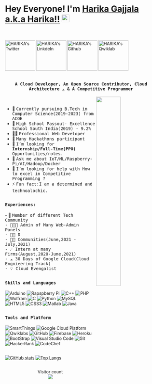 # Hey Everyone! I'm [Harika Gajjala a.k.a Harika!!](https://github.com/harika551) <img src="https://github.com/harika551/harika551/blob/main/Hi.gif" width="25px">
<br><br>
<a href="https://twitter.com/GajjalaHarika1">
  <img align="left" alt="HARIKA's Twitter" width="100px" src="https://img.shields.io/badge/Twitter-1DA1F2?style=for-the-badge&logo=Twitter&logoColor=white" />
</a>
<a href="https://www.linkedin.com/in/gajjala-harika-a9a7941a9">
  <img align="left" alt="HARIKA's LinkdeIn" width="100px" src="https://img.shields.io/badge/Linkedin-0A66C2?style=for-the-badge&logo=Linkedin&logoColor=white" />
</a>
<a href="https://github.com/harika551">
  <img align="left" alt="HARIKA's Github" width="100px" src="https://img.shields.io/badge/Github-181717?style=for-the-badge&logo=Github&logoColor=white" />
</a>
<a href="https://google.qwiklabs.com/public_profiles/e0ef0056-283c-46fe-989e-98da08cb2aac">
  <img align="left" alt="HARIKA's Qwiklab" width="100px" src="https://img.shields.io/badge/Qwiklabs-F5CD0E?style=for-the-badge&logo=Qwiklabs&logoColor=black" />
</a>
<br><br>

<br>
<br>
<br>
<br>
<p align="center"><h4 align="center"><samp> A Cloud Developer, An Open Source Contributor, Cloud Architecture ☁  & A Competitive Programmer </samp></h4></p>

<div>
<img align="right" src="https://github.com/harika551/harika551/blob/main/terminal.jpg" width="40%"/>
  <br>

- 👷 <samp>Currently pursuing B.Tech in Computer Science(2019-2023) from ACOE
- 🔭 <samp>High School Passout- Excellence School South India(2019) - 9.2%
- ✍🏻 <samp>Professional Web Developer
- 🥇 <samp>Many Hackathons participant 
- 💼 <samp>I’m looking for **Internship/Full-Time(PPO)** Opportunities/roles.
- 💬 <samp>Ask me about IoT/ML/Raspberry-Pi/AI/Hadoop/Docker
- 🤔 <samp>I’m looking for help with How to excel in Competitive Programming ?
- ⚡ <samp>Fun fact:I am a determined and technoalochic.
</div>

##

<div>
<h4><b><samp>Experiences:</samp></b></h4>
- 👷 <samp>Member of different Tech Community<br>
- 👨🏾‍💻 <samp>Admin of Many Web-Admin Panels<br>
- 🕵🏻 <samp>D<br>
- 🐱‍💻 <samp>Communities(June,2021 - July,2021)<br>
- ☄️ <samp>Intern at many Firms(August,2020-June,2021)<br>
- ☁ <samp>30 Days of Google Cloud(Cloud Engnieering Track)<br>
- 💡 <samp>Cloud Evengalist<br>
</div>

##

<h4><b><samp>Skills and Languages</samp></b></h4>

![Arduino](https://img.shields.io/badge/Arduino-00979D?style=flat-square&logo=Arduino&logoColor=white)
![Rapspberry Pi](https://img.shields.io/badge/Raspberry_pi-C51A4A?style=flat-square&logo=raspberry-pi&logoColor=white)
![C++](https://img.shields.io/badge/C++-00599C?style=flat-square&logo=c%2B%2B&logoColor=white)
![PHP](https://img.shields.io/badge/PHP-777BB4?style=flat-square&logo=php&logoColor=white)
![Wolfram](https://img.shields.io/badge/Wolfram-DD1100?style=flat-square&logo=Wolfram&logoColor=white)
![C](https://img.shields.io/badge/C-27338e?style=flat-square&logo=c&logoColor=white)
![Python](https://img.shields.io/badge/Python-3776AB?style=flat-square&logo=Python&logoColor=white)
![MySQL](https://img.shields.io/badge/MySQL-4479A1?style=flat-square&logo=MySQL&logoColor=white)
![HTML5](https://img.shields.io/badge/HTML5-E34F26?style=flat-square&logo=HTML5&logoColor=white)
![CSS3](https://img.shields.io/badge/CSS3-1572B6?style=flat-square&logo=CSS3&logoColor=white)
![Matlab](https://img.shields.io/badge/MATLAB-800000?style=flat-square&logo=MathWorks&logoColor=white)
![Java](https://img.shields.io/badge/Java-013243?style=flat-square&logo=Java&logoColor=white)

##
<h4><b><samp>Tools and Platform</samp></b></h4>

![SmartThings](https://img.shields.io/badge/SmartThings-777BB4?style=flat-square&logo=SmartThings&logoColor=white)
![Google Cloud Platform](https://img.shields.io/badge/Google_Cloud-4285F4?style=flat-square&logo=google-cloud&logoColor=white)
![Qwiklabs](https://img.shields.io/badge/Qwiklabs-F5CD0E?style=flat-square&logo=Qwiklabs&logoColor=800000)
![GitHub](https://img.shields.io/badge/GitHub-181717?style=flat-square&logo=github)
![Firebase](https://img.shields.io/badge/Firebase-ffcb2c?style=flat-square&logo=Firebase&logoColor=DD1100)
![Heroku](https://img.shields.io/badge/Heroku-430098?style=flat-square&logo=Heroku&logoColor=white)
![BootStrap](https://img.shields.io/badge/Bootstrap-7952B3?style=flat-square&logo=bootstrap&logoColor=white)
![Visual Studio Code](https://img.shields.io/badge/Visual_Studio_Code-007ACC?style=flat-square&logo=Visual-Studio-Code&logoColor=white)
![Git](https://img.shields.io/badge/Git-F05032?style=flat-square&logo=Git&logoColor=white)
![HackerRank](https://img.shields.io/badge/HackerRank-107C10?style=flat-square&logo=HackerRank&logoColor=black)
![CodeChef](https://img.shields.io/badge/CodeChef-5B4638?style=flat-square&logo=CodeChef&logoColor=white)


##
[![GitHub stats](https://github-readme-stats.vercel.app/api?username=harika551&count_private=true&show_icons=true&theme=radical&&include_all_commits=true)](https://github.com/harika551/github-readme-stats-1)    [![Top Langs](https://github-readme-stats.vercel.app/api/top-langs/?username=harika551&hide=html,css,javascript)](https://github.com/harika551/github-readme-stats-1)

##
<p align="center"> 
  Visitor count<br>
  <img src="https://profile-counter.glitch.me/harika551/count.svg" />
</p>
